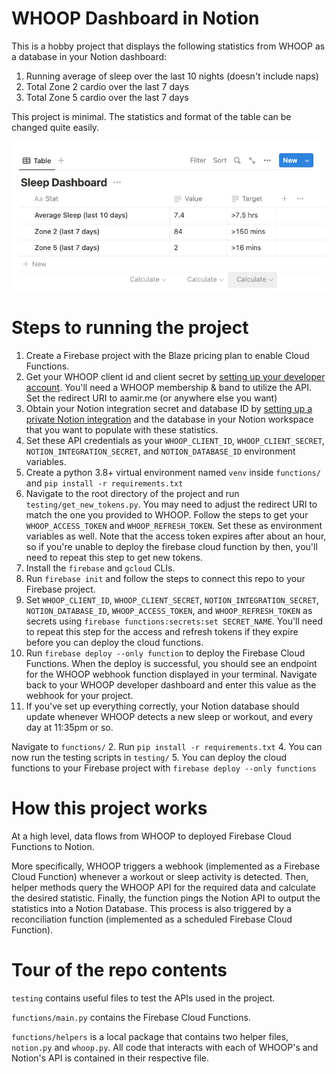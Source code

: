 # WHOOP Dashboard in Notion
This is a hobby project that displays the following statistics from WHOOP as a database in your Notion dashboard:

1. Running average of sleep over the last 10 nights (doesn't include naps)
2. Total Zone 2 cardio over the last 7 days
3. Total Zone 5 cardio over the last 7 days

This project is minimal. The statistics and format of the table can be changed quite easily.

![Sleep Dashboard Screenshot](./sleep_dashboard.png)

# Steps to running the project
1. Create a Firebase project with the Blaze pricing plan to enable Cloud Functions.
2. Get your WHOOP client id and client secret by [setting up your developer account](https://developer.whoop.com/). You'll need a WHOOP membership & band to utilize the API. Set the redirect URI to aamir.me (or anywhere else you want)
3. Obtain your Notion integration secret and database ID by [setting up a private Notion integration](https://developers.notion.com/) and the database in your Notion workspace that you want to populate with these statistics.
4. Set these API credentials as your `WHOOP_CLIENT_ID`, `WHOOP_CLIENT_SECRET`, `NOTION_INTEGRATION_SECRET`, and `NOTION_DATABASE_ID` environment variables.
5. Create a python 3.8+ virtual environment named `venv` inside `functions/` and `pip install -r requirements.txt`
6. Navigate to the root directory of the project and run `testing/get_new_tokens.py`. You may need to adjust the redirect URI to match the one you provided to WHOOP. Follow the steps to get your `WHOOP_ACCESS_TOKEN` and `WHOOP_REFRESH_TOKEN`. Set these as environment variables as well. Note that the access token expires after about an hour, so if you're unable to deploy the firebase cloud function by then, you'll need to repeat this step to get new tokens.
7. Install the `firebase` and `gcloud` CLIs.
8. Run `firebase init` and follow the steps to connect this repo to your Firebase project.
9. Set `WHOOP_CLIENT_ID`, `WHOOP_CLIENT_SECRET`, `NOTION_INTEGRATION_SECRET`, `NOTION_DATABASE_ID`, `WHOOP_ACCESS_TOKEN`, and `WHOOP_REFRESH_TOKEN` as secrets using `firebase functions:secrets:set SECRET_NAME`. You'll need to repeat this step for the access and refresh tokens if they expire before you can deploy the cloud functions.
10. Run `firebase deploy --only function` to deploy the Firebase Cloud Functions. When the deploy is successful, you should see an endpoint for the WHOOP webhook function displayed in your terminal. Navigate back to your WHOOP developer dashboard and enter this value as the webhook for your project.
11. If you've set up everything correctly, your Notion database should update whenever WHOOP detects a new sleep or workout, and every day at 11:35pm or so.

Navigate to `functions/`
2. Run `pip install -r requirements.txt`
4. You can now run the testing scripts in `testing/`
5. You can deploy the cloud functions to your Firebase project with `firebase deploy --only functions`

# How this project works 
At a high level, data flows from WHOOP to deployed Firebase Cloud Functions to Notion.

More specifically, WHOOP triggers a webhook (implemented as a Firebase Cloud Function) whenever a workout or 
sleep activity is detected. Then, helper methods query the WHOOP API for the required data and calculate the 
desired statistic. Finally, the function pings the Notion API to output the statistics into a Notion Database.
This process is also triggered by a reconciliation function (implemented as a scheduled Firebase Cloud 
Function).

# Tour of the repo contents
`testing` contains useful files to test the APIs used in the project.

`functions/main.py` contains the Firebase Cloud Functions.

`functions/helpers` is a local package that contains two helper files, `notion.py` and `whoop.py`. All code
that interacts with each of WHOOP's and Notion's API is contained in their respective file.